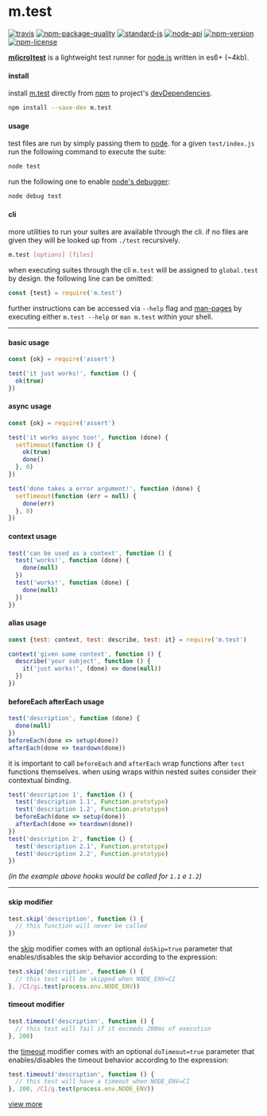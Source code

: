 # m.test

[![travis](https://img.shields.io/travis/ivoputzer/m.test.svg?style=flat-square)](https://travis-ci.org/ivoputzer/m.test) [![npm-package-quality](http://npm.packagequality.com/shield/m.test.svg?style=flat-square&colorB=44CC11)](http://packagequality.com/#?package=m.test) [![standard-js](https://img.shields.io/badge/coding%20style-standard-brightgreen.svg?style=flat-square)](http://standardjs.com/) [![node-api](https://img.shields.io/badge/node-6%2B-blue.svg?style=flat-square)](https://nodejs.org/docs/v6.0.0/api) [![npm-version](https://img.shields.io/npm/v/m.test.svg?style=flat-square&colorB=007EC6)](https://www.npmjs.com/package/m.test) [![npm-license](https://img.shields.io/npm/l/m.test.svg?style=flat-square&colorB=007EC6)](https://spdx.org/licenses/MIT)

**[m(icro)](https://github.com/ivoputzer/m.cro#readme)[test](https://github.com/ivoputzer/m.test)** is a lightweight test runner for [node.js](https://nodejs.org/) written in es6+ (~4kb).

#### install

install [m.test](https://github.com/ivoputzer/m.test) directly from [npm](https://www.npmjs.com) to project's [devDependencies](https://docs.npmjs.com/files/package.json#devdependencies).

```sh
npm install --save-dev m.test
```

#### usage

test files are run by simply passing them to [node](https://nodejs.org). for a given `test/index.js` run the following command to execute the suite:

```sh
node test
```

run the following one to enable [node's debugger](https://nodejs.org/api/debugger.html):

```sh
node debug test
```

#### cli

more utilities to run your suites are available through the cli. if no files are given they will be looked up from `./test` recursively.

```sh
m.test [options] [files]
```

when executing suites through the cli `m.test` will be assigned to `global.test` by design. the following line can be omitted:

```javascript
const {test} = require('m.test')
```

further instructions can be accessed via `--help` flag and [man-pages](https://github.com/ivoputzer/m.test/tree/master/man) by executing either `m.test --help` or `man m.test` within your shell.

---

#### basic usage

```javascript
const {ok} = require('assert')

test('it just works!', function () {
  ok(true)
})
```

#### async usage

```javascript
const {ok} = require('assert')

test('it works async too!', function (done) {
  setTimeout(function () {
    ok(true)
    done()
  }, 0)
})

test('done takes a error argument!', function (done) {
  setTimeout(function (err = null) {
    done(err)
  }, 0)
})
```

#### context usage

```javascript
test('can be used as a context', function () {
  test('works!', function (done) {
    done(null)
  })
  test('works!', function (done) {
    done(null)
  })
})
```

#### alias usage

```javascript
const {test: context, test: describe, test: it} = require('m.test')

context('given some context', function () {
  describe('your subject', function () {
    it('just works!', (done) => done(null))
  })
})
```

#### beforeEach afterEach usage

```javascript
test('description', function (done) {
  done(null)
})
beforeEach(done => setup(done))
afterEach(done => teardown(done))
```

it is important to call `beforeEach` and `afterEach` wrap functions after `test` functions themselves. when using wraps within nested suites consider their contextual binding.

```javascript
test('description 1', function () {
  test('description 1.1', Function.prototype)
  test('description 1.2', Function.prototype)
  beforeEach(done => setup(done))
  afterEach(done => teardown(done))
})
test('description 2', function () {
  test('description 2.1', Function.prototype)
  test('description 2.2', Function.prototype)
})
```
_(in the example above hooks would be called for `1.1` e `1.2`)_

---

#### skip modifier

```javascript
test.skip('description', function () {
  // this function will never be called
})
```

the [skip](#skip-modifier) modifier comes with an optional `doSkip=true` parameter that enables/disables the skip behavior according to the expression:

```javascript
test.skip('description', function () {
  // this test will be skipped when NODE_ENV=CI
}, /CI/gi.test(process.env.NODE_ENV))
```

#### timeout modifier

```javascript
test.timeout('description', function () {
  // this test will fail if it exceeds 200ms of execution
}, 200)
```

the [timeout](#timeout-modifier) modifier comes with an optional `doTimeout=true` parameter that enables/disables the timeout behavior according to the expression:

```javascript
test.timeout('description', function () {
  // this test will have a timeout when NODE_ENV=CI
}, 200, /CI/g.test(process.env.NODE_ENV))
```
[view more](https://github.com/ivoputzer/m.test/tree/master/test)
